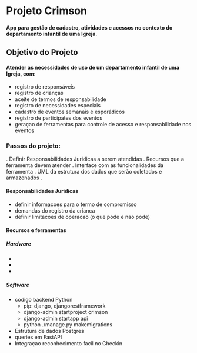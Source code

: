# Projeto Crimson

#### App para gestão de cadastro, atividades e acessos no contexto do departamento infantil de uma Igreja.

## Objetivo do Projeto

#### Atender as necessidades de uso de um departamento infantil de uma Igreja, com:

- registro de responsáveis
- registro de crianças
- aceite de termos de responsabilidade
- registro de necessidades especiais
- cadastro de eventos semanais e esporádicos
- registro de participates dos eventos
- geraçao de ferramentas para controle de acesso e responsabilidade nos eventos


### Passos do projeto:

. Definir Responsabilidades Juridicas a serem atendidas
. Recursos que a ferramenta devem atender
. Interface com as funcionalidades da ferramenta
. UML da estrutura dos dados que serão coletados e armazenados
.

#### Responsabilidades Juridicas

- definir informacoes para o termo de compromisso
- demandas do registro da crianca
- definir limitacoes de operacao (o que pode e nao pode)

#### Recursos e ferramentas

##### Hardware

-
-
-

##### Software

- codigo backend Python
    - pip: django, djangorestframework
    - django-admin startproject crimson
    - django-admin startapp api
    - python ./manage.py makemigrations
- Estrutura de dados Postgres
- queries em FastAPI
- Integraçao reconhecimento facil no Checkin